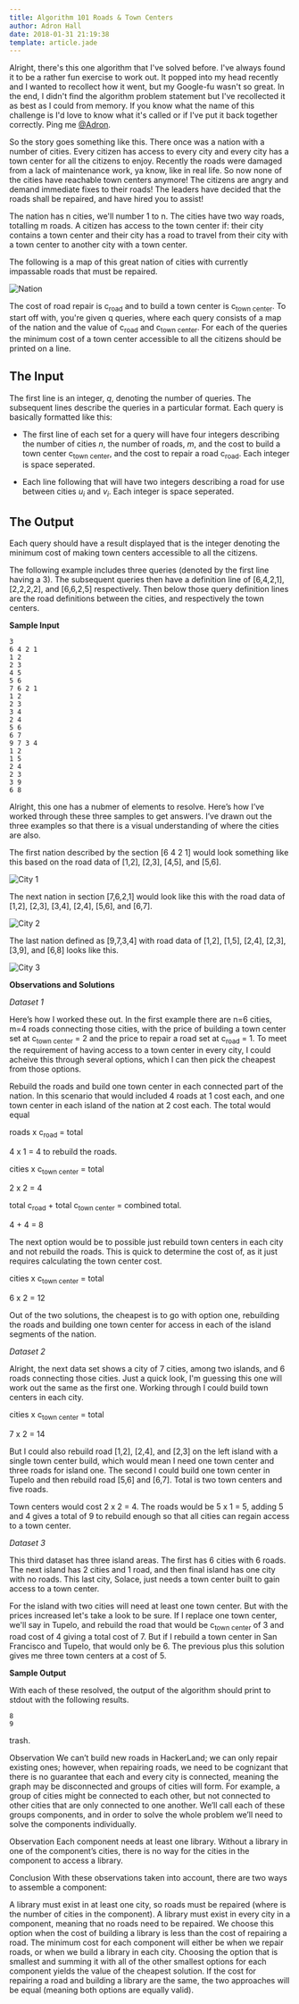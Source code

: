 ```yaml
---
title: Algorithm 101 Roads & Town Centers
author: Adron Hall
date: 2018-01-31 21:19:38
template: article.jade
---
```

Alright, there's this one algorithm that I've solved before. I've always found it to be a rather fun exercise to work out. It popped into my head recently and I wanted to recollect how it went, but my Google-fu wasn't so great. In the end, I didn't find the algorithm problem statement but I've recollected it as best as I could from memory. If you know what the name of this challenge is I'd love to know what it's called or if I've put it back together correctly. Ping me [@Adron](https://twitter.com/Adron).

So the story goes something like this. There once was a nation with a number of cities. Every citizen has access to every city and every city has a town center for all the citizens to enjoy. Recently the roads were damaged from a lack of maintenance work, ya know, like in real life. So now none of the cities have reachable town centers anymore! The citizens are angry and demand immediate fixes to their roads! The leaders have decided that the roads shall be repaired, and have hired you to assist!

The nation has n cities, we'll number 1 to n. The cities have two way roads, totalling m roads. A citizen has access to the town center if: their city contains a town center and their city has a road to travel from their city with a town center to another city with a town center.

The following is a map of this great nation of cities with currently impassable roads that must be repaired.

![Nation](nation.png)

<span class="more"></span>

The cost of road repair is c<sub>road</sub> and to build a town center is c<sub>town center</sub>. To start off with, you're given q queries, where each query consists of a map of the nation and the value of c<sub>road</sub> and c<sub>town center</sub>. For each of the queries the minimum cost of a town center accessible to all the citizens should be printed on a line.

## The Input

The first line is an integer, *q*, denoting the number of queries. The subsequent lines describe the queries in a particular format. Each query is basically formatted like this:

* The first line of each set for a query will have four integers describing the number of cities *n*, the number of roads, *m*, and the cost to build a town center c<sub>town center</sub>, and the cost to repair a road c<sub>road</sub>. Each integer is space seperated.

* Each line following that will have two integers describing a road for use between cities *u<sub>i</sub>* and *v<sub>i</sub>*. Each integer is space seperated.

## The Output

Each query should have a result displayed that is the integer denoting the minimum cost of making town centers accessible to all the citizens.

The following example includes three queries (denoted by the first line having a 3). The subsequent queries then have a definition line of [6,4,2,1], [2,2,2,2], and [6,6,2,5] respectively. Then below those query definition lines are the road definitions between the cities, and respectively the town centers.

**Sample Input**

```
3
6 4 2 1
1 2
2 3
4 5
5 6
7 6 2 1
1 2
2 3
3 4
2 4
5 6
6 7
9 7 3 4
1 2
1 5
2 4
2 3
3 9
6 8
```

Alright, this one has a nubmer of elements to resolve. Here’s how I’ve worked through these three samples to get answers. I’ve drawn out the three examples so that there is a visual understanding of where the cities are also.

The first nation described by the section [6 4 2 1] would look something like this based on the road data of [1,2], [2,3], [4,5], and [5,6].

![City 1](cities-1.png)

The next nation in section [7,6,2,1] would look like this with the road data of [1,2], [2,3], [3,4], [2,4], [5,6], and [6,7].

![City 2](cities-2.png)

The last nation defined as [9,7,3,4] with road data of [1,2], [1,5], [2,4], [2,3], [3,9], and [6,8] looks like this.

![City 3](cities-3.png)

**Observations and Solutions**

*Dataset 1*

Here’s how I worked these out. In the first example there are n=6 cities, m=4 roads connecting those cities, with the price of building a town center set at c<sub>town center</sub> = 2 and the price to repair a road set at c<sub>road</sub> = 1. To meet the requirement of having access to a town center in every city, I could acheive this through several options, which I can then pick the cheapest from those options.

Rebuild the roads and build one town center in each connected part of the nation. In this scenario that would included 4 roads at 1 cost each, and one town center in each island of the nation at 2 cost each. The total would equal

roads x c<sub>road</sub> = total

4 x 1 = 4 to rebuild the roads.

cities x c<sub>town center</sub> = total

2 x 2 = 4

total c<sub>road</sub> + total c<sub>town center</sub> = combined total.

4 + 4 = 8

The next option would be to possible just rebuild town centers in each city and not rebuild the roads. This is quick to determine the cost of, as it just requires calculating the town center cost.

cities x c<sub>town center</sub> = total

6 x 2 = 12

Out of the two solutions, the cheapest is to go with option one, rebuilding the roads and building one town center for access in each of the island segments of the nation.

*Dataset 2*

Alright, the next data set shows a city of 7 cities, among two islands, and 6 roads connecting those cities. Just a quick look, I'm guessing this one will work out the same as the first one. Working through I could build town centers in each city.

cities x c<sub>town center</sub> = total

7 x 2 = 14

But I could also rebuild road [1,2], [2,4], and [2,3] on the left island with a single town center build, which would mean I need one town center and three roads for island one. The second I could build one town center in Tupelo and then rebuild road [5,6] and [6,7]. Total is two town centers and five roads.

Town centers would cost 2 x 2 = 4. The roads would be 5 x 1 = 5, adding 5 and 4 gives a total of 9 to rebuild enough so that all cities can regain access to a town center.

*Dataset 3*

This third dataset has three island areas. The first has 6 cities with 6 roads. The next island has 2 cities and 1 road, and then final island has one city with no roads. This last city, Solace, just needs a town center built to gain access to a town center.

For the island with two cities will need at least one town center. But with the prices increased let's take a look to be sure. If I replace one town center, we'll say in Tupelo, and rebuild the road that would be c<sub>town center</sub> of 3 and road cost of 4 giving a total cost of 7. But if I rebuild a town center in San Francisco and Tupelo, that would only be 6. The previous plus this solution gives me three town centers at a cost of 5.

**Sample Output**

With each of these resolved, the output of the algorithm should print to stdout with the following results.

```
8
9
```


trash.

Observation We can’t build new roads in HackerLand; we can only repair existing ones; however, when repairing roads, we need to be cognizant that there is no guarantee that each and every city is connected, meaning the graph may be disconnected and groups of cities will form. For example, a group of cities might be connected to each other, but not connected to other cities that are only connected to one another. We’ll call each of these groups components, and in order to solve the whole problem we’ll need to solve the components individually.

Observation Each component needs at least one library. Without a library in one of the component’s cities, there is no way for the cities in the component to access a library.

Conclusion With these observations taken into account, there are two ways to assemble a component:

A library must exist in at least one city, so roads must be repaired (where is the number of cities in the component). A library must exist in every city in a component, meaning that no roads need to be repaired. We choose this option when the cost of building a library is less than the cost of repairing a road. The minimum cost for each component will either be when we repair roads, or when we build a library in each city. Choosing the option that is smallest and summing it with all of the other smallest options for each component yields the value of the cheapest solution. If the cost for repairing a road and building a library are the same, the two approaches will be equal (meaning both options are equally valid).